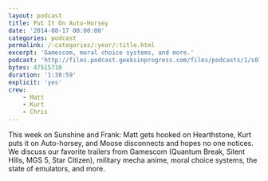 ```yaml
---
layout: podcast
title: Put It On Auto-Horsey
date: '2014-08-17 00:00:00'
categories: podcast
permalink: /:categories/:year/:title.html
excerpt: 'Gamescom, moral choice systems, and more.'
podcast: 'http://files.podcast.geeksinprogress.com/files/podcasts/1/s01e13_PutItOnAutoHorsey.mp3'
bytes: 47515710
duration: '1:38:59'
explicit: 'yes'
crew:
    - Matt
    - Kurt
    - Chris
---
```


This week on Sunshine and Frank: Matt gets hooked on Hearthstone, Kurt puts it on Auto-horsey, and Moose disconnects and hopes no one notices. We discuss our favorite trailers from Gamescom (Quantum Break, Silent Hills, MGS 5, Star Citizen), military mecha anime, moral choice systems, the state of emulators, and more.
